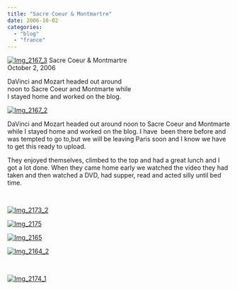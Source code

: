 ```yaml
---
title: "Sacre Coeur & Montmartre"
date: 2006-10-02
categories: 
  - "blog"
  - "france"
---
```


 [![Img_2167_3](http://soultravelers3new.local/images/2008/04/28/img_2167_3.png "Img_2167_3")](https://pub-ac94b3f306b24c0dba4238943c97f2e1.r2.dev/photos/uncategorized/2008/04/28/img_2167_3.png) Sacre Coeur & Montmartre  
October 2, 2006

DaVinci and Mozart headed out around  
noon to Sacre Coeur and Montmarte while  
I stayed home and worked on the blog.

<!--more-->

[![Img_2167_2](http://soultravelers3new.local/images/2008/04/28/img_2167_2.png "Img_2167_2")](https://pub-ac94b3f306b24c0dba4238943c97f2e1.r2.dev/photos/uncategorized/2008/04/28/img_2167_2.png)

DaVinci and Mozart headed out around noon to Sacre Coeur and Montmarte while I stayed home and worked on the blog. I have  been there before and was tempted to go to,but we will be leaving Paris soon and I know we have to get this ready to upload.

They enjoyed themselves, climbed to the top and had a great lunch and I got a lot done. When they came home early we watched the video they had taken and then watched a DVD, had supper, read and acted silly until bed time.

  

[  
](https://pub-ac94b3f306b24c0dba4238943c97f2e1.r2.dev/photos/uncategorized/2008/04/28/img_2164_2.jpg)

[](https://pub-ac94b3f306b24c0dba4238943c97f2e1.r2.dev/photos/uncategorized/2008/04/28/img_2173.jpg)

[![Img_2173_2](http://soultravelers3new.local/images/2008/04/28/img_2173_2.jpg "Img_2173_2")](https://pub-ac94b3f306b24c0dba4238943c97f2e1.r2.dev/photos/uncategorized/2008/04/28/img_2173_2.jpg)

[![Img_2175](http://soultravelers3new.local/images/2008/04/28/img_2175.jpg "Img_2175")](https://pub-ac94b3f306b24c0dba4238943c97f2e1.r2.dev/photos/uncategorized/2008/04/28/img_2175.jpg)

[![Img_2165](http://soultravelers3new.local/images/2008/04/28/img_2165.jpg "Img_2165")](https://pub-ac94b3f306b24c0dba4238943c97f2e1.r2.dev/photos/uncategorized/2008/04/28/img_2165.jpg)

[![Img_2164_2](http://soultravelers3new.local/images/2008/04/28/img_2164_2.jpg "Img_2164_2")](https://pub-ac94b3f306b24c0dba4238943c97f2e1.r2.dev/photos/uncategorized/2008/04/28/img_2164_2.jpg)

[](https://pub-ac94b3f306b24c0dba4238943c97f2e1.r2.dev/photos/uncategorized/2008/04/28/img_2173.jpg)

 [](https://pub-ac94b3f306b24c0dba4238943c97f2e1.r2.dev/photos/uncategorized/2008/04/28/img_2173.jpg)

[![Img_2174_1](http://soultravelers3new.local/images/2008/04/28/img_2174_1.jpg "Img_2174_1")](https://pub-ac94b3f306b24c0dba4238943c97f2e1.r2.dev/photos/uncategorized/2008/04/28/img_2174_1.jpg)
